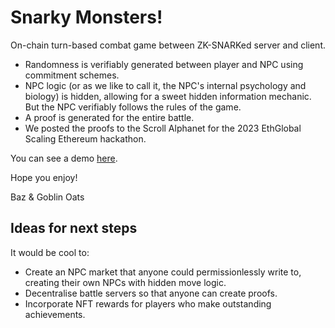 # Snarky Monsters!
On-chain turn-based combat game between ZK-SNARKed server and client.
- Randomness is verifiably generated between player and NPC using commitment schemes.
- NPC logic (or as we like to call it, the NPC's internal psychology and biology) is hidden, allowing for a sweet hidden information mechanic. But the NPC verifiably follows the rules of the game.
- A proof is generated for the entire battle.
- We posted the proofs to the Scroll Alphanet for the 2023 EthGlobal Scaling Ethereum hackathon.

You can see a demo [here](https://youtu.be/r9OE89WkCuE?t=742).

Hope you enjoy!

Baz & Goblin Oats

## Ideas for next steps

It would be cool to:
- Create an NPC market that anyone could permissionlessly write to, creating their own NPCs with hidden move logic.
- Decentralise battle servers so that anyone can create proofs.
- Incorporate NFT rewards for players who make outstanding achievements.
